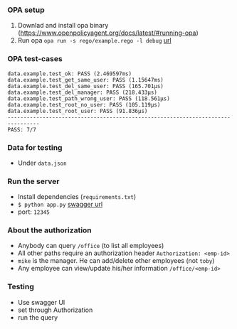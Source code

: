 ### OPA setup
1. Downlad and install opa binary (https://www.openpolicyagent.org/docs/latest/#running-opa)
2. Run opa `opa run -s rego/example.rego -l debug` [url](http://localhost:8181)


### OPA test-cases
```$ opa test -v rego/
data.example.test_ok: PASS (2.469597ms)
data.example.test_get_same_user: PASS (1.15647ms)
data.example.test_del_same_user: PASS (165.701µs)
data.example.test_del_manager: PASS (218.433µs)
data.example.test_path_wrong_user: PASS (118.561µs)
data.example.test_root_no_user: PASS (105.119µs)
data.example.test_root_user: PASS (91.836µs)
--------------------------------------------------------------------------------
PASS: 7/7
```


### Data for testing
- Under `data.json`


### Run the server
- Install dependencies (`requirements.txt`)
- `$ python app.py` [swagger url](http://localhost:12345)
- port: `12345`


### About the authorization
- Anybody can query `/office` (to list all employees)
- All other paths require an authorization header `Authorization: <emp-id>`
- `mike` is the manager. He can add/delete other employees (not `toby`)
- Any employee can view/update his/her information `/office/<emp-id>`


### Testing
- Use swagger UI
- set <emp-id> through Authorization
- run the query

